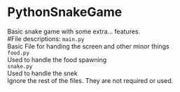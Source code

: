 # PythonSnakeGame
Basic snake game with some extra... features. <br>
#File descriptions:
`main.py` <br> Basic File for handing the screen and other minor things
<br> 
`food.py` <br> Used to handle the food spawning
<br>
`snake.py` <br> Used to handle the snek
<br>
Ignore the rest of the files. They are not required or used. 
